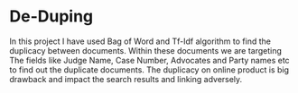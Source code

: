 # De-Duping
In this project I have used Bag of Word and Tf-Idf algorithm to find the  duplicacy between documents. Within these documents we are targeting The fields like Judge Name, Case Number, Advocates and Party names etc to find out the duplicate documents. The duplicacy on online product is big drawback and impact the search results and linking adversely.
